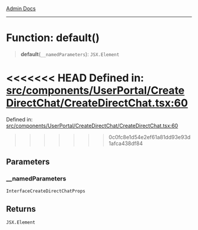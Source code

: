 [Admin Docs](/)

***

# Function: default()

> **default**(`__namedParameters`): `JSX.Element`

<<<<<<< HEAD
Defined in: [src/components/UserPortal/CreateDirectChat/CreateDirectChat.tsx:60](https://github.com/abhassen44/talawa-admin/blob/285f7384c3d26b5028a286d84f89b85120d130a2/src/components/UserPortal/CreateDirectChat/CreateDirectChat.tsx#L60)
=======
Defined in: [src/components/UserPortal/CreateDirectChat/CreateDirectChat.tsx:60](https://github.com/PalisadoesFoundation/talawa-admin/blob/main/src/components/UserPortal/CreateDirectChat/CreateDirectChat.tsx#L60)
>>>>>>> 0c0fc8e1d54e2ef61a81dd93e93d1afca438df84

## Parameters

### \_\_namedParameters

`InterfaceCreateDirectChatProps`

## Returns

`JSX.Element`
